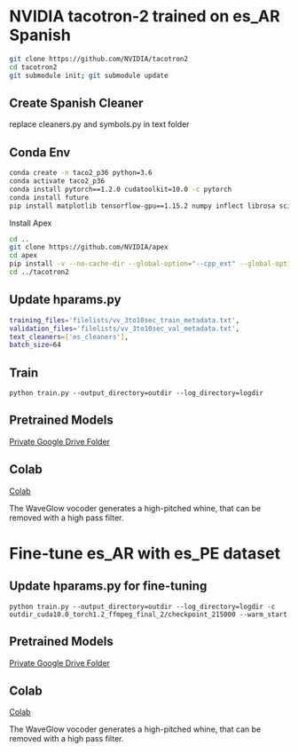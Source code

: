 # NVIDIA tacotron-2 trained on es_AR Spanish
```bash
git clone https://github.com/NVIDIA/tacotron2
cd tacotron2
git submodule init; git submodule update

```

## Create Spanish Cleaner
replace cleaners.py and symbols.py in text folder

## Conda Env
```bash
conda create -n taco2_p36 python=3.6
conda activate taco2_p36
conda install pytorch==1.2.0 cudatoolkit=10.0 -c pytorch
conda install future
pip install matplotlib tensorflow-gpu==1.15.2 numpy inflect librosa scipy Unidecode pillow
```
Install Apex
```bash
cd ..
git clone https://github.com/NVIDIA/apex
cd apex
pip install -v --no-cache-dir --global-option="--cpp_ext" --global-option="--cuda_ext" ./
cd ../tacotron2
```

## Update hparams.py
```bash
training_files='filelists/vv_3to10sec_train_metadata.txt',
validation_files='filelists/vv_3to10sec_val_metadata.txt',
text_cleaners=['es_cleaners'],
batch_size=64
```

## Train
```
python train.py --output_directory=outdir --log_directory=logdir
```

## Pretrained Models
[Private Google Drive Folder](https://drive.google.com/drive/folders/1NPzfbVITBYhxnUhSD85mhw85fN2NNoYB?usp=sharing)

## Colab
[Colab](../../colabs/TTS_NVIDIA_Tacotron2_es_AR.ipynb)

The WaveGlow vocoder generates a high-pitched whine, that can be removed with a high pass filter.

# Fine-tune es_AR with es_PE dataset

## Update hparams.py for fine-tuning
```
python train.py --output_directory=outdir --log_directory=logdir -c outdir_cuda10.0_torch1.2_ffmpeg_final_2/checkpoint_215000 --warm_start
```

## Pretrained Models
[Private Google Drive Folder](https://drive.google.com/drive/folders/1BK3aK1-ww44E1Ma3iCnkJDuW65e_LN5o?usp=sharing)

## Colab
[Colab](../../colabs/TTS_NVIDIA_Tacotron2_es_PE.ipynb)

The WaveGlow vocoder generates a high-pitched whine, that can be removed with a high pass filter.
